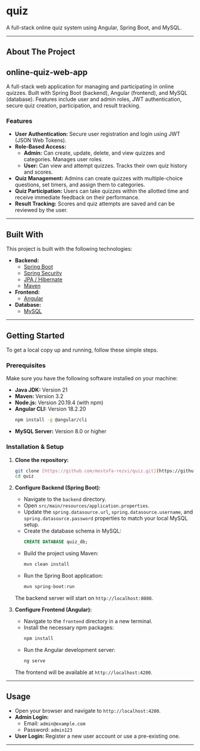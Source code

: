 # quiz
A full-stack online quiz system using Angular, Spring Boot, and MySQL.

---

## About The Project

## online-quiz-web-app

A full-stack web application for managing and participating in online quizzes. Built with Spring Boot (backend), Angular (frontend), and MySQL (database).
Features include user and admin roles, JWT authentication, secure quiz creation, participation, and result tracking.


### Features

* **User Authentication:** Secure user registration and login using JWT (JSON Web Tokens).
* **Role-Based Access:**
    * **Admin:** Can create, update, delete, and view quizzes and categories. Manages user roles.
    * **User:** Can view and attempt quizzes. Tracks their own quiz history and scores.
* **Quiz Management:** Admins can create quizzes with multiple-choice questions, set timers, and assign them to categories.
* **Quiz Participation:** Users can take quizzes within the allotted time and receive immediate feedback on their performance.
* **Result Tracking:** Scores and quiz attempts are saved and can be reviewed by the user.

---

## Built With

This project is built with the following technologies:

* **Backend:**
    * [Spring Boot](https://spring.io/projects/spring-boot)
    * [Spring Security](https://spring.io/projects/spring-security)
    * [JPA / Hibernate](https://hibernate.org/)
    * [Maven](https://maven.apache.org/)
* **Frontend:**
    * [Angular](https://angular.io/)
* **Database:**
    * [MySQL](https://www.mysql.com/)

---

## Getting Started

To get a local copy up and running, follow these simple steps.

### Prerequisites

Make sure you have the following software installed on your machine:
* **Java JDK:** Version 21
* **Maven:** Version 3.2
* **Node.js:** Version 20.19.4 (with npm)
* **Angular CLI:** Version 18.2.20
    ```sh
    npm install -g @angular/cli
    ```
* **MySQL Server:** Version 8.0 or higher

### Installation & Setup

1.  **Clone the repository:**
    ```sh
    git clone [https://github.com/mostofa-rezvi/quiz.git](https://github.com/mostofa-rezvi/quiz.git)
    cd quiz
    ```

2.  **Configure Backend (Spring Boot):**
    * Navigate to the `backend` directory.
    * Open `src/main/resources/application.properties`.
    * Update the `spring.datasource.url`, `spring.datasource.username`, and `spring.datasource.password` properties to match your local MySQL setup.
    * Create the database schema in MySQL:
        ```sql
        CREATE DATABASE quiz_db;
        ```
    * Build the project using Maven:
        ```sh
        mvn clean install
        ```
    * Run the Spring Boot application:
        ```sh
        mvn spring-boot:run
        ```
    The backend server will start on `http://localhost:8080`.

3.  **Configure Frontend (Angular):**
    * Navigate to the `frontend` directory in a new terminal.
    * Install the necessary npm packages:
        ```sh
        npm install
        ```
    * Run the Angular development server:
        ```sh
        ng serve
        ```
    The frontend will be available at `http://localhost:4200`.

---

## Usage

* Open your browser and navigate to `http://localhost:4200`.
* **Admin Login:**
    * Email: `admin@example.com`
    * Password: `admin123`
* **User Login:** Register a new user account or use a pre-existing one.

---

